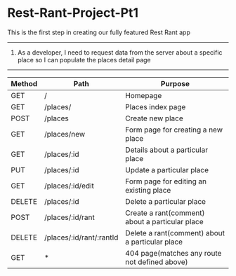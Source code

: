 # Rest-Rant-Project-Pt1

This is the first step in creating our fully featured Rest Rant app

<!-- | Method | Path | Purpose |
| ------ | ---- | ------- |
| GET    | /    | Homepage |
|GET | /places/ | List all places | -->

---

1. As a developer, I need to request data from the server about a specific place so I can populate the places detail page

---

| Method | Path | Purpose |
| ------ | ---- | ------- |
| GET    | /    | Homepage |
| GET | /places/ | Places index page |
| POST | /places | Create new place |
| GET | /places/new | Form page for creating a new place |
| GET | /places/:id | Details about a particular place |
| PUT | /places/:id | Update a particular place |
| GET | /places/:id/edit | Form page for editing an existing place |
| DELETE | /places/:id | Delete a particular place |
|POST | /places/:id/rant | Create a rant(comment) about a particular place |
| DELETE | /places/:id/rant/:rantId | Delete a rant(comment) about a particular place |
| GET | * | 404 page(matches any route not defined above)